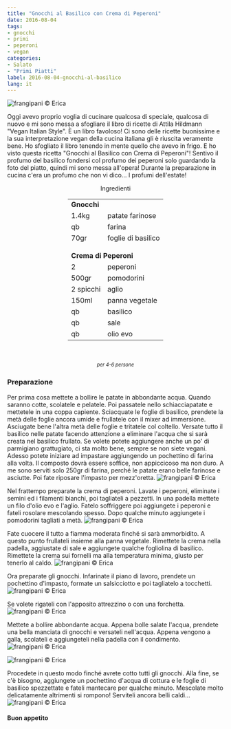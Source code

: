 ```yaml
---
title: "Gnocchi al Basilico con Crema di Peperoni"
date: 2016-08-04
tags:
- gnocchi
- primi
- peperoni
- vegan
categories:
- Salato
- "Primi Piatti"
label: 2016-08-04-gnocchi-al-basilico
lang: it
---
```

![](header.jpg "frangipani © Erica")

Oggi avevo proprio voglia di cucinare qualcosa di speciale, qualcosa di nuovo e mi sono messa a sfogliare il libro di ricette di Attila Hildmann "Vegan Italian Style". È un libro favoloso! Ci sono delle ricette buonissime e la sua interpretazione vegan della cucina italiana gli è riuscita veramente bene.
Ho sfogliato il libro tenendo in mente quello che avevo in frigo. E ho visto questa ricetta "Gnocchi al Basilico con Crema di Peperoni"! Sentivo il profumo del basilico fondersi col profumo dei peperoni solo guardando la foto del piatto, quindi mi sono messa all'opera! Durante la preparazione in cucina c'era un profumo che non vi dico... I profumi dell'estate!

<div id="wrapper" style="text-align: center">
  <div id="yourdiv" style="display: inline-block;">
    <div class="ingredients">
      <div class="ingredients-title">Ingredienti</div>
      <table>
        <tbody>
          <tr>
            <td colspan="2"><b>Gnocchi</b></td>
          </tr>
          <tr>
            <td>1.4kg</td>
            <td>patate farinose</td>
          </tr>
          <tr>
            <td>qb</td>
            <td>farina</td>
          </tr>
          <tr>
            <td>70gr</td>
            <td>foglie di basilico</td>
          </tr>
          <tr style="height: 15px;"></tr>
          <tr>          
            <td colspan="2"><b>Crema di Peperoni</b></td>
          </tr>      
          <tr>
            <td>2</td>
            <td>peperoni</td>
          </tr>
          <tr>
            <td>500gr</td>
            <td>pomodorini</td>
          </tr>
          <tr>
            <td>2 spicchi</td>
            <td>aglio</td>
          </tr>
          <tr>
            <td>150ml</td>
            <td>panna vegetale</td>
          </tr>
          <tr>
            <td>qb</td>
            <td>basilico</td>
          </tr>
          <tr>
            <td>qb</td>
            <td>sale</td>
          </tr>
          <tr>
            <td>qb</td>
            <td>olio evo</td>        
          </tr>
        </tbody>
      </table>
      <br></br>
      <i class="pull-right" style="font-size: 80%;">per 4-6 persone</i>
    </div>
  </div>
</div>


<h3>
  <font color="grey">
    <i class="fa-solid fa-gears"></i>
  </font> Preparazione
</h3>

Per prima cosa mettete a bollire le patate in abbondante acqua. Quando saranno cotte, scolatele e pelatele. Poi passatele nello schiacciapatate e mettetele in una coppa capiente. Sciacquate le foglie di basilico, prendete la metà delle foglie ancora umide e frullatele con il mixer ad immersione. Asciugate bene l'altra metà delle foglie e tritatele col coltello. Versate tutto il basilico nelle patate facendo attenzione a eliminare l'acqua che si sarà creata nel basilico frullato. Se volete potete aggiungere anche un po' di parmigiano grattugiato, ci sta molto bene, sempre se non siete vegani. Adesso potete iniziare ad impastare aggiungendo un pochettino di farina alla volta. Il composto dovrà essere soffice, non appiccicoso ma non duro. A me sono serviti solo 250gr di farina, perché le patate erano belle farinose e asciutte. Poi fate riposare l'impasto per mezz'oretta.
![](impasto.jpg "frangipani © Erica")

Nel frattempo preparate la crema di peperoni. Lavate i peperoni, eliminate i semini ed i filamenti bianchi, poi tagliateli a pezzetti. In una padella mettete un filo d'olio evo e l'aglio. Fatelo soffriggere poi aggiungete i peperoni e fateli rosolare mescolando spesso. Dopo qualche minuto aggiungete i pomodorini tagliati a metà. 
![](cremacruda.jpg "frangipani © Erica")

Fate cuocere il tutto a fiamma moderata finché si sarà ammorbidito. A questo punto frullateli insieme alla panna vegetale. Rimettete la crema nella padella, aggiustate di sale e aggiungete qualche fogliolina di basilico. Rimettete la crema sui fornelli ma alla temperatura minima, giusto per tenerlo al caldo.
![](crema.jpg "frangipani © Erica")

Ora preparate gli gnocchi. Infarinate il piano di lavoro, prendete un pochettino d'impasto, formate un salsicciotto e poi tagliatelo a tocchetti.
![](gnocchi.jpg "frangipani © Erica")

Se volete rigateli con l'apposito attrezzino o con una forchetta. 
![](gnocchirigati.jpg "frangipani © Erica")

Mettete a bollire abbondante acqua. Appena bolle salate l'acqua, prendete una bella manciata di gnocchi e versateli nell'acqua. Appena vengono a galla, scolateli e aggiungeteli nella padella con il condimento.
![](pentola.jpg "frangipani © Erica")

![](padella.jpg "frangipani © Erica")

Procedete in questo modo finché avrete cotto tutti gli gnocchi. Alla fine, se c'è bisogno, aggiungete un pochettino d'acqua di cottura e le foglie di basilico spezzettate e fateli mantecare per qualche minuto. Mescolate molto delicatamente altrimenti si rompono! Serviteli ancora belli caldi...
![](risultato.jpg "frangipani © Erica")

<h4>Buon appetito
  <font color="red">
    <i class="fa-regular fa-face-smile"></i>
  </font>
</h4>
